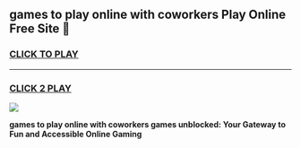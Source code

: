 
## games to play online with coworkers Play Online Free Site 👋
<h3>
<a href="https://download.freeplayer.one?title=games_to_play_online_with_coworkers&ref=21F">CLICK TO PLAY</a></h3>
<hr>

<h3>
<a href="https://download.freeplayer.one?title=games_to_play_online_with_coworkers&ref=21F">CLICK 2 PLAY</a>
  
</h3>

<a href="https://download.freeplayer.one?title=games_to_play_online_with_coworkers&ref=21F"><img src="https://cdnb.artstation.com/p/assets/images/images/032/539/853/original/anto-thomas-button-gif.gif"></a>


**games to play online with coworkers games unblocked: Your Gateway to Fun and Accessible Online Gaming**
